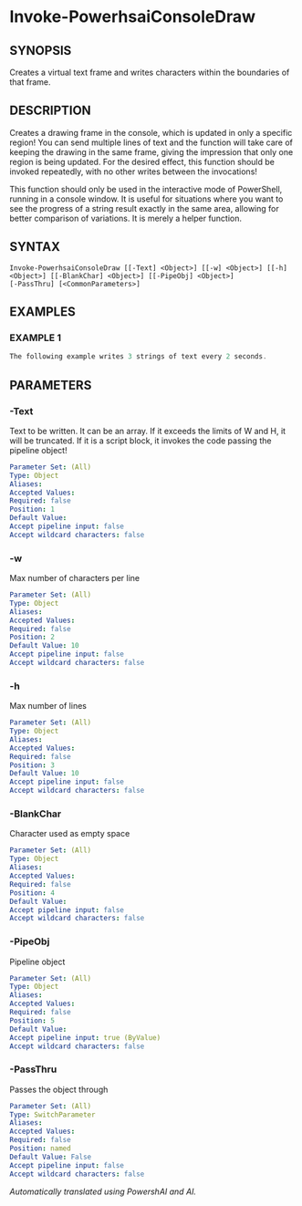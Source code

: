 ﻿---
external help file: powershai-help.xml
schema: 2.0.0
powershai: true
---

# Invoke-PowerhsaiConsoleDraw

## SYNOPSIS <!--!= @#Synop !-->
Creates a virtual text frame and writes characters within the boundaries of that frame.

## DESCRIPTION <!--!= @#Desc !-->
Creates a drawing frame in the console, which is updated in only a specific region!
You can send multiple lines of text and the function will take care of keeping the drawing in the same frame, giving the impression that only one region is being updated.
For the desired effect, this function should be invoked repeatedly, with no other writes between the invocations!

This function should only be used in the interactive mode of PowerShell, running in a console window.
It is useful for situations where you want to see the progress of a string result exactly in the same area, allowing for better comparison of variations.
It is merely a helper function.

## SYNTAX <!--!= @#Syntax !-->

```
Invoke-PowerhsaiConsoleDraw [[-Text] <Object>] [[-w] <Object>] [[-h] <Object>] [[-BlankChar] <Object>] [[-PipeObj] <Object>] 
[-PassThru] [<CommonParameters>]
```

## EXAMPLES <!--!= @#Ex !-->

### EXAMPLE 1
```powershell
The following example writes 3 strings of text every 2 seconds.
```


## PARAMETERS <!--!= @#Params !-->

### -Text
Text to be written. It can be an array. If it exceeds the limits of W and H, it will be truncated. 
If it is a script block, it invokes the code passing the pipeline object!

```yml
Parameter Set: (All)
Type: Object
Aliases: 
Accepted Values: 
Required: false
Position: 1
Default Value: 
Accept pipeline input: false
Accept wildcard characters: false
```

### -w
Max number of characters per line

```yml
Parameter Set: (All)
Type: Object
Aliases: 
Accepted Values: 
Required: false
Position: 2
Default Value: 10
Accept pipeline input: false
Accept wildcard characters: false
```

### -h
Max number of lines

```yml
Parameter Set: (All)
Type: Object
Aliases: 
Accepted Values: 
Required: false
Position: 3
Default Value: 10
Accept pipeline input: false
Accept wildcard characters: false
```

### -BlankChar
Character used as empty space

```yml
Parameter Set: (All)
Type: Object
Aliases: 
Accepted Values: 
Required: false
Position: 4
Default Value: 
Accept pipeline input: false
Accept wildcard characters: false
```

### -PipeObj
Pipeline object

```yml
Parameter Set: (All)
Type: Object
Aliases: 
Accepted Values: 
Required: false
Position: 5
Default Value: 
Accept pipeline input: true (ByValue)
Accept wildcard characters: false
```

### -PassThru
Passes the object through

```yml
Parameter Set: (All)
Type: SwitchParameter
Aliases: 
Accepted Values: 
Required: false
Position: named
Default Value: False
Accept pipeline input: false
Accept wildcard characters: false
```


<!--PowershaiAiDocBlockStart-->
_Automatically translated using PowershAI and AI._
<!--PowershaiAiDocBlockEnd-->
